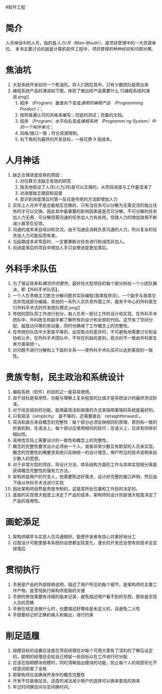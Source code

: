 #软件工程
# 简介
人月神话中的人月，指的是*人力/月（Man-Mouth）*，是项目管理中的一大资源单位。
本书主要讨论的就是计算机软件工程中，*项目管理的种种经验和问题对策*。

# 焦油坑
1.  大型系统开发如同一个焦油坑，将人们困在其中，只有少数团队能爬出来
2.  编程系统产品的演进如下图，体现了做出好产品需要什么
	![[编程系统的演进.png]]
	1. 程序 （Program）垂直向下变成*通用的编程产品 （Programming Product ）*；
	2. 按照普遍认可的风格来编写；彻底的测试；完备的文档。
	3. 程序 （Program）水平向右变成*编程系统 （Programmi ng System）中的一个构件单元*；
	4. 风格/接口一致；符合资源限制。
	5. 右下角的为最终的开发目标，一般花费 9 倍成本。


# 人月神话
1.  缺乏合理进度安排的原因：
    1.  对估算方法缺乏有效的研究
    2.  隐含地假设了人月(人力/月)是可以互换的，从而将进度与工作量混淆了
    3.  对进度缺乏跟踪和监督
    4.  意识到进度落后时第一反应是传统的方法即增加人力
2.  实际上人月并不是总能相互交换的，只有当任务可以分解为无需交流的独立任务时才可以交换。因此其中最重要的影响因素是是否可分解，不可分解的任务加人力无用，可分解但需沟通的任务加人力有些用，但随人力的增加效用不断减小甚至负反馈。
3.  沟通的成本来自培训和交流，由于沟通会消耗负责沟通的人力，所以复杂的任务加人力可能反而有害。
4.  当延期成本非常高时，一定要果断对任务进行削减而非加人。
5.  向进度落后的项目中增加人手只会使进度更加落后。

# 外科手术队伍
1.  为了保证效率和*概念的完整性*，最好将大型项目的每个部分拆给一个小团队解决，即【外科手术队伍】。
2.  一个人负责做主刀医生分解问题并实际编程(首席程序员)，一个副手与首席交流并完成部分编辑，其他的一系列人员负责外围工作，服务于中心的外科医生
	![[外科手术式的开发团队模式.png]]
3. 传统的团队将工作进行划分，每人负责一部分工作的设计和实现。在外科手术团队中，外科医生和副手都了解所有的设计和全部的代码。这节省了空间分配、磁盘访问等的劳动量，同时也确保了工作概念上的完整性。
4. 在传统的队伍中大家是平等的，出现观点的差异时，不可避免地需要讨论和妥协和让步。在外科手术团队中，不存在利益的差别，观点的不一致由外科医生单方面来统一。
5. 对问题不进行分解和上下级的关系——使外科手术队伍可以达到客观的一致性。

# 贵族专制，民主政治和系统设计
1. 编程系统（软件）的目的之一是容易使用。
2. 由于目标是易用性，功能与理解上复杂程度的比值才是系统设计的最终测试标准。
3. 对于给定级别的功能，能用最简洁和直接的方式来指明事情的系统是最好的。
4. 只有简洁（simplicity） 是不够的，还需要直白 （straightforward）。
5. 简洁和直白来自概念的完整性：每个部分必须反映相同的原理、原则和一致的折衷机制。在语法上，每个部分应使用相同的技巧；在语义上，应具有同样的相似性。
6. 易用性实际上需要设计的一致性和概念上的完整性。
7.  概念的完整性要求设计必须由一个人，或者非常少数互有默契的人员来实现。概念的完整性的确要求系统只反映统一的设计理念，用户所见的技术说明来自少数人的思想。
8. 对于非常大型的项目，将设计方法、体系结构方面的工作与具体实现相分离是获得概念完整性的强有力方法。
9. 架构师是用户的代言人，他需要陈述好需求，设计好完整的接口声明，然后由下级以外科手术法进行实现
10.  因此架构师自然是贵族专制的，这是其所处位置和工作目的决定的。
11.  底层的实现很大程度上决定了产品的成本，架构师的设计则是很大程度决定了产品的易用性。


# 画蛇添足
1.  架构师越早与实现人员沟通越好，能使开发者有信心并更好地分工
2.  过度设计可能使基本系统的设想都出现变化，漫长的开发还会使有些技术会显得落后

# 贯彻执行
1.  手册是产品的外部规格说明，描述了用户所见的每个细节，是架构师的主要工作产物，是贯彻执行架构师思路的关键
2.  手册的修改需要有详细的版本记录，避免描述用户看不到的东西，那些是实现人员的范畴
3.  手册在规定该做什么时，也要描述好哪些是未定义的，且避免二义性
4.  手册要标记好正确的输入和输出，进行约束


# 削足适履
1.  规模目标的设置应该是在项目经理在对每个可用方案有了深刻的了解后设定的，聪明的经理还会给自己预留一些目标以在工作进行时分配
4.  应该在指明模块规模时，同时清晰指出模块的功能，防止每个人的局部优化不经意间损害了全局
5.  即架构师应该确保开发中的概念完整性
6.  开发不仅是做加法，适度的减法减少用户的选择可以换来更高的效率
7.  牢记时间换空间与空间换时间。